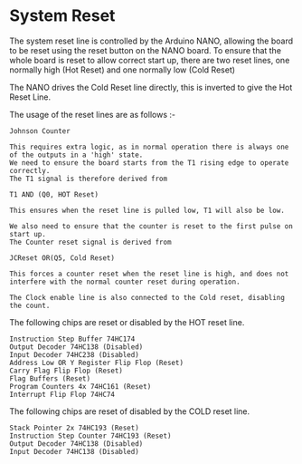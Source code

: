 # System Reset

The system reset line is controlled by the Arduino NANO, allowing the board to be reset using the reset button on the NANO board. To ensure that the whole board is reset to allow correct start up, there are two reset lines, one normally high (Hot Reset) and one normally low (Cold Reset)

The NANO drives the Cold Reset line directly, this is inverted to give the Hot Reset Line.

The usage of the reset lines are as follows :-
```
Johnson Counter

This requires extra logic, as in normal operation there is always one of the outputs in a 'high' state.
We need to ensure the board starts from the T1 rising edge to operate correctly.
The T1 signal is therefore derived from

T1 AND (Q0, HOT Reset)

This ensures when the reset line is pulled low, T1 will also be low.

We also need to ensure that the counter is reset to the first pulse on start up.
The Counter reset signal is derived from

JCReset OR(Q5, Cold Reset)

This forces a counter reset when the reset line is high, and does not interfere with the normal counter reset during operation.

The Clock enable line is also connected to the Cold reset, disabling the count.
```
The following chips are reset or disabled by the HOT reset line.
```
Instruction Step Buffer 74HC174
Output Decoder 74HC138 (Disabled)
Input Decoder 74HC238 (Disabled)
Address Low OR Y Register Flip Flop (Reset)
Carry Flag Flip Flop (Reset)
Flag Buffers (Reset)
Program Counters 4x 74HC161 (Reset)
Interrupt Flip Flop 74HC74
```
The following chips are reset of disabled by the COLD reset line.
```
Stack Pointer 2x 74HC193 (Reset)
Instruction Step Counter 74HC193 (Reset)
Output Decoder 74HC138 (Disabled)
Input Decoder 74HC138 (Disabled)
```
